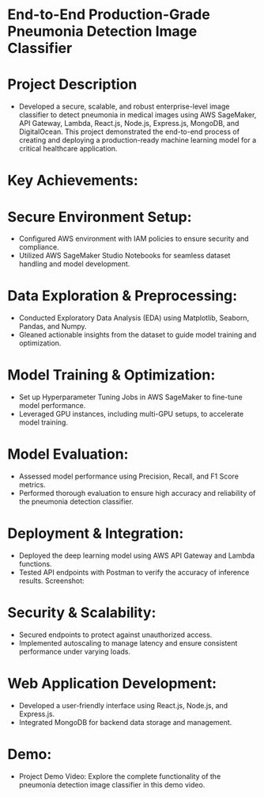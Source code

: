 # End-to-End Production-Grade Pneumonia Detection Image Classifier
# Project Description 
* Developed a secure, scalable, and robust enterprise-level image classifier to detect pneumonia in medical images using AWS SageMaker, API Gateway, Lambda, React.js, Node.js, Express.js, MongoDB, and DigitalOcean. This project demonstrated the end-to-end process of creating and deploying a production-ready machine learning model for a critical healthcare application.

# Key Achievements:

# Secure Environment Setup:
* Configured AWS environment with IAM policies to ensure security and compliance.
* Utilized AWS SageMaker Studio Notebooks for seamless dataset handling and model development.
# Data Exploration & Preprocessing:
* Conducted Exploratory Data Analysis (EDA) using Matplotlib, Seaborn, Pandas, and Numpy.
* Gleaned actionable insights from the dataset to guide model training and optimization.
# Model Training & Optimization:
* Set up Hyperparameter Tuning Jobs in AWS SageMaker to fine-tune model performance.
* Leveraged GPU instances, including multi-GPU setups, to accelerate model training.
# Model Evaluation:
* Assessed model performance using Precision, Recall, and F1 Score metrics.
* Performed thorough evaluation to ensure high accuracy and reliability of the pneumonia detection classifier.
# Deployment & Integration:

* Deployed the deep learning model using AWS API Gateway and Lambda functions.
* Tested API endpoints with Postman to verify the accuracy of inference results.
Screenshot:

# Security & Scalability:
* Secured endpoints to protect against unauthorized access.
* Implemented autoscaling to manage latency and ensure consistent performance under varying loads.

# Web Application Development:
* Developed a user-friendly interface using React.js, Node.js, and Express.js.
* Integrated MongoDB for backend data storage and management.

# Demo:
* Project Demo Video: Explore the complete functionality of the pneumonia detection image classifier in this demo video.
